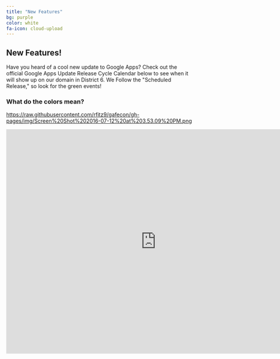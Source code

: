 ```yaml
---
title: "New Features"
bg: purple
color: white
fa-icon: cloud-upload
---
```


## New Features!

Have you heard of a cool new update to Google Apps? Check out the official Google Apps Update Release Cycle Calendar below to see when it will show up on our domain in District 6. We Follow the "Scheduled Release," so look for the green events!

### What do the colors mean?
https://raw.githubusercontent.com/rfitz9/gafecon/gh-pages/img/Screen%20Shot%202016-07-12%20at%203.53.09%20PM.png

<div align="center">
  <iframe src="https://calendar.google.com/calendar/embed?title=Google%20Apps%20Release%20Schedule&amp;height=600&amp;wkst=1&amp;bgcolor=%23FFFFFF&amp;src=googleapps.com_2upegd7hvs3ql9faos7vt7lpj0%40group.calendar.google.com&amp;color=%23AB8B00&amp;src=googleapps.com_tgl20kb8fb0i9lpif1tkdut5f4%40group.calendar.google.com&amp;color=%23A32929&amp;src=googleapps.com_3clac3pma80j4j1di72ugjni88%40group.calendar.google.com&amp;color=%23113F47&amp;src=googleapps.com_2shpa6oa54dg6ol320irchc0pk%40group.calendar.google.com&amp;color=%230D7813&amp;ctz=America%2FDenver" style="border-width:0" width="800" height="600" frameborder="0" scrolling="no"></iframe>
</div>
